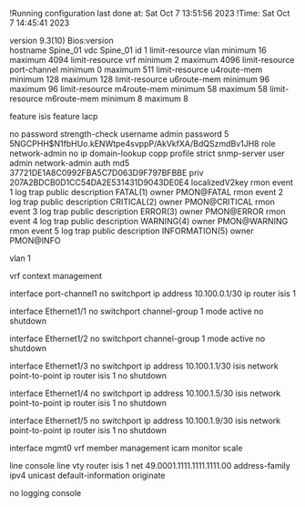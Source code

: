 !Running configuration last done at: Sat Oct  7 13:51:56 2023
!Time: Sat Oct  7 14:45:41 2023

version 9.3(10) Bios:version  
hostname Spine_01
vdc Spine_01 id 1
  limit-resource vlan minimum 16 maximum 4094
  limit-resource vrf minimum 2 maximum 4096
  limit-resource port-channel minimum 0 maximum 511
  limit-resource u4route-mem minimum 128 maximum 128
  limit-resource u6route-mem minimum 96 maximum 96
  limit-resource m4route-mem minimum 58 maximum 58
  limit-resource m6route-mem minimum 8 maximum 8

feature isis
feature lacp

no password strength-check
username admin password 5 $5$NGCPHH$N1fbHUo.kENWtpe4svppP/AkVkfXA/BdQSzmdBv1JH8  role network-admin
no ip domain-lookup
copp profile strict
snmp-server user admin network-admin auth md5 37721DE1A8C0992FBA5C7D063D9F797BFBBE priv 207A2BDCB0D1CC54DA2E531431D9043DE0E4 localizedV2key
rmon event 1 log trap public description FATAL(1) owner PMON@FATAL
rmon event 2 log trap public description CRITICAL(2) owner PMON@CRITICAL
rmon event 3 log trap public description ERROR(3) owner PMON@ERROR
rmon event 4 log trap public description WARNING(4) owner PMON@WARNING
rmon event 5 log trap public description INFORMATION(5) owner PMON@INFO

vlan 1

vrf context management

interface port-channel1
  no switchport
  ip address 10.100.0.1/30
  ip router isis 1

interface Ethernet1/1
  no switchport
  channel-group 1 mode active
  no shutdown

interface Ethernet1/2
  no switchport
  channel-group 1 mode active
  no shutdown

interface Ethernet1/3
  no switchport
  ip address 10.100.1.1/30
  isis network point-to-point
  ip router isis 1
  no shutdown

interface Ethernet1/4
  no switchport
  ip address 10.100.1.5/30
  isis network point-to-point
  ip router isis 1
  no shutdown

interface Ethernet1/5
  no switchport
  ip address 10.100.1.9/30
  isis network point-to-point
  ip router isis 1
  no shutdown

interface mgmt0
  vrf member management
icam monitor scale

line console
line vty
router isis 1
  net 49.0001.1111.1111.1111.00
  address-family ipv4 unicast
    default-information originate

no logging console